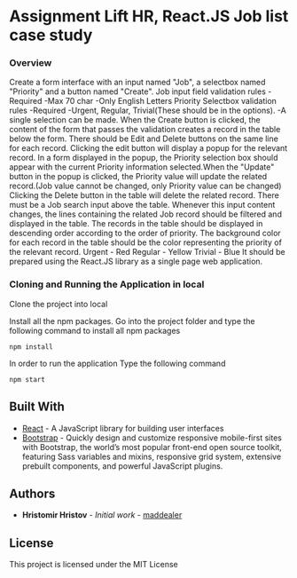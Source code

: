 # Assignment Lift HR, React.JS Job list case study

### Overview

Create a form interface with an input named "Job", a selectbox named "Priority" and a button
named "Create".
Job input field validation rules
-Required
-Max 70 char
-Only English Letters
Priority Selectbox validation rules
-Required
-Urgent, Regular, Trivial(These should be in the options).
-A single selection can be made.
When the Create button is clicked, the content of the form that passes the validation creates a
record in the table below the form.
There should be Edit and Delete buttons on the same line for each record.
Clicking the edit button will display a popup for the relevant record.
In a form displayed in the popup, the Priority selection box should appear with the current Priority
information selected.When the "Update" button in the popup is clicked, the Priority value will
update the related record.(Job value cannot be changed, only Priority value can be changed)
Clicking the Delete button in the table will delete the related record.
There must be a Job search input above the table. Whenever this input content changes, the lines
containing the related Job record should be filtered and displayed in the table.
The records in the table should be displayed in descending order according to the order of
priority.
The background color for each record in the table should be the color representing the priority of
the relevant record.
Urgent - Red
Regular - Yellow
Trivial - Blue
It should be prepared using the React.JS library as a single page web application.

### Cloning and Running the Application in local

Clone the project into local

Install all the npm packages. Go into the project folder and type the following command to install all npm packages

```
npm install
```

In order to run the application Type the following command

```
npm start
```

## Built With

- [React](https://reactjs.org/) - A JavaScript library for building user interfaces
- [Bootstrap](https://getbootstrap.com/) - Quickly design and customize responsive mobile-first sites with Bootstrap, the world’s most popular front-end open source toolkit, featuring Sass variables and mixins, responsive grid system, extensive prebuilt components, and powerful JavaScript plugins.

## Authors

- **Hristomir Hristov** - _Initial work_ - [maddealer](https://github.com/maddealer)

## License

This project is licensed under the MIT License
